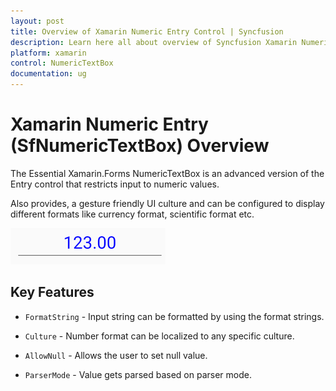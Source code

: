 ```yaml
---
layout: post
title: Overview of Xamarin Numeric Entry Control | Syncfusion
description: Learn here all about overview of Syncfusion Xamarin Numeric Entry (SfNumericTextBox) control, it's elements and more.
platform: xamarin
control: NumericTextBox
documentation: ug
---
```


# Xamarin Numeric Entry (SfNumericTextBox) Overview

The Essential Xamarin.Forms NumericTextBox is an advanced version of the Entry control that restricts input to numeric values.

Also provides, a gesture friendly UI culture and can be configured to display different formats like currency format, scientific format etc.

![Overview of Xamarin Numeric Entry.](images/xamarin-numeric-entry-overview.png)

## Key Features

* `FormatString` - Input string can be formatted by using the format strings.

* `Culture` - Number format can be localized to any specific culture.

* `AllowNull` - Allows the user to set null value.

* `ParserMode` - Value gets parsed based on parser mode.





